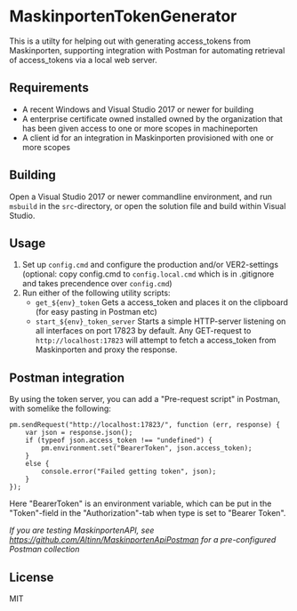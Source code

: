 # MaskinportenTokenGenerator

This is a utilty for helping out with generating access_tokens from Maskinporten, supporting integration with Postman for automating retrieval of access_tokens via a local web server.

## Requirements
* A recent Windows and Visual Studio 2017 or newer for building
* A enterprise certificate owned installed owned by the organization that has been given access to one or more scopes in machineporten
* A client id for an integration in Maskinporten provisioned with one or more scopes

## Building
Open a Visual Studio 2017 or newer commandline environment, and run `msbuild` in the `src`-directory, or open the solution file and build within Visual Studio.

## Usage
1. Set up `config.cmd` and configure the production and/or VER2-settings (optional: copy config.cmd to `config.local.cmd` which is in .gitignore and takes precendence over `config.cmd`)
2. Run either of the following utility scripts:
	* `get_${env}_token` Gets a access_token and places it on the clipboard (for easy pasting in Postman etc)
	* `start_${env}_token_server` Starts a simple HTTP-server listening on all interfaces on port 17823 by default. Any GET-request to `http://localhost:17823` will attempt to fetch a access_token from Maskinporten and proxy the response.

## Postman integration
By using the token server, you can add a "Pre-request script" in Postman, with somelike the following:

    pm.sendRequest("http://localhost:17823/", function (err, response) {
	    var json = response.json();
	    if (typeof json.access_token !== "undefined") {
	        pm.environment.set("BearerToken", json.access_token);
	    }
	    else {
	        console.error("Failed getting token", json);
	    }
    });

Here "BearerToken" is an environment variable, which can be put in the "Token"-field in the "Authorization"-tab when type is set to "Bearer Token".

*If you are testing MaskinportenAPI, see https://github.com/Altinn/MaskinportenApiPostman for a pre-configured Postman collection*

## License
MIT

